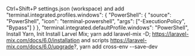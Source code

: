 Ctrl+Shift+P
settings.json (workspace) and add
    "terminal.integrated.profiles.windows": {
    "PowerShell": {
        "source": "PowerShell",
        "icon": "terminal-powershell",
        "args": ["-ExecutionPolicy", "Bypass"]
    }
    },
    "terminal.integrated.defaultProfile.windows": "PowerShell",
Install Yarn, Init
Install Larvel Mix; yarn add laravel-mix -D; https://laravel-mix.com/docs/6.0/installation and scripts https://laravel-mix.com/docs/6.0/upgrade?, yarn add cross-env --save-dev

<!-- yarn watch is for continiously compiling app.js and app.scss into public which is for laravel mix so ig we have to keep that open in a terminal -->
<!-- and yarn dev is the one which is nodemon types -->
<!-- both these are readable from package json so cool.  -->
<!-- part 6 see from 37:00 -->
